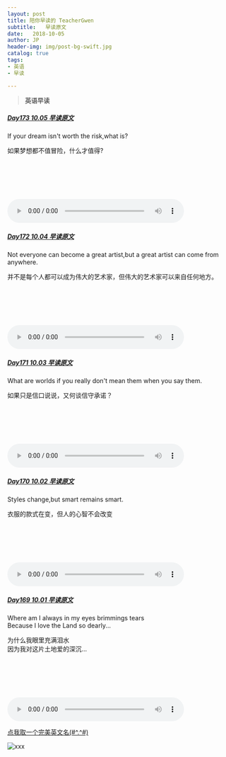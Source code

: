 ```yaml
---
layout: post
title: 陪你早读的 TeacherGwen
subtitle:   早读原文
date:   2018-10-05
author: JP
header-img: img/post-bg-swift.jpg
catalog: true
tags:
- 英语
- 早读

---
```


>  **英语早读**

##### [Day173 10.05 早读原文](https://mp.weixin.qq.com/s/0TxnYge8kxoltXIK8i683g)

If your dream isn't worth the risk,what is?

如果梦想都不值冒险，什么才值得?

<audio style="height:140;width:400;" controls="controls" src="https://res.wx.qq.com/voice/getvoice?mediaid=MzI4OTAyODUxNF8yNjUzNTE2NDU2">
</audio>

##### [Day172 10.04 早读原文](https://mp.weixin.qq.com/s/iRzdwoeIXULCK8OmzrFRLw)

Not everyone can become a great artist,but a great artist can come from anywhere.

并不是每个人都可以成为伟大的艺术家，但伟大的艺术家可以来自任何地方。

<audio style="height:140;width:400;" controls="controls" src="https://res.wx.qq.com/voice/getvoice?mediaid=MzI4OTAyODUxNF8yNjUzNTE2NDQ0">
</audio>

##### [Day171 10.03 早读原文](https://mp.weixin.qq.com/s/P47gdhDElUqdDQGar6c1pg)

What are worlds if you really don't mean them when you say them.

如果只是信口说说，又何谈信守承诺？

<audio style="height:140;width:400;" controls="controls" src="https://res.wx.qq.com/voice/getvoice?mediaid=MzI4OTAyODUxNF8yNjUzNTE2NDQw">
</audio>

##### [Day170 10.02 早读原文](https://mp.weixin.qq.com/s/VP94C3U7L7ki6G5uRq9wVA)

Styles change,but smart remains smart.

衣服的款式在变，但人的心智不会改变

<audio style="height:140;width:400;" controls="controls" src="https://res.wx.qq.com/voice/getvoice?mediaid=MzI4OTAyODUxNF8yNjUzNTE2NDI1">
</audio>

##### [Day169 10.01 早读原文](https://mp.weixin.qq.com/s/5bFecrB-vkP2bw1W2YoSfA)

Where am I always in my eyes brimmings tears<br>
Because I love the Land so dearly...

为什么我眼里充满泪水<br>
因为我对这片土地爱的深沉...

<audio style="height:140;width:400;" controls="controls" src="https://res.wx.qq.com/voice/getvoice?mediaid=MzI4OTAyODUxNF8yNjUzNTE2Mzk5">
</audio>

[点我取一个完美英文名(#^.^#)](http://ename.shanbay.com.cn)

![xxx](http://img07.tooopen.com/images/20170316/tooopen_sy_201956178977.jpg)